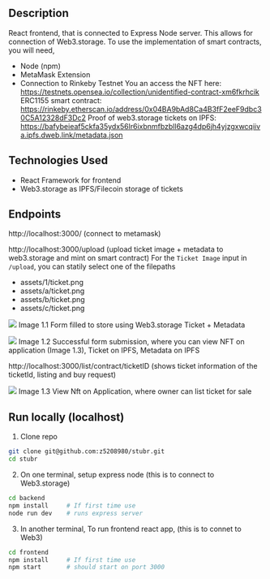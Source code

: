 ## Description
React frontend, that is connected to Express Node server. This allows for connection of Web3.storage. To use the implementation 
of smart contracts, you will need,
- Node (npm)
- MetaMask Extension
- Connection to Rinkeby Testnet
You an access the NFT here: https://testnets.opensea.io/collection/unidentified-contract-xm6fkrhcik
ERC1155 smart contract: https://rinkeby.etherscan.io/address/0x04BA9bAd8Ca4B3fF2eeF9dbc30C5A12328dF3Dc2
Proof of web3.storage tickets on IPFS: https://bafybeieaf5ckfa35ydx56lr6ixbnmfbzbll6azg4dp6jh4yjzgxwcqiiva.ipfs.dweb.link/metadata.json 

## Technologies Used
- React Framework for frontend
- Web3.storage as IPFS/Filecoin storage of tickets

## Endpoints 
http://localhost:3000/ (connect to metamask)

http://localhost:3000/upload (upload ticket image + metadata to web3.storage and mint on smart contract)
For the `Ticket Image` input in `/upload`, you can statily select one of the filepaths
- assets/1/ticket.png
- assets/a/ticket.png
- assets/b/ticket.png
- assets/c/ticket.png

![](https://github.com/z5208980/stubr/blob/main/assets/readme/_uploadTicket.png)
Image 1.1 Form filled to store using Web3.storage Ticket + Metadata

![](https://github.com/z5208980/stubr/blob/main/assets/readme/_uploadTicketSuccess.png)
Image 1.2 Successful form submission, where you can view NFT on application (Image 1.3), Ticket on IPFS, Metadata on IPFS

http://localhost:3000/list/contract/ticketID (shows ticket information of the ticketId, listing and buy request)

![](https://github.com/z5208980/stubr/blob/main/assets/readme/_listTicket.png)
Image 1.3 View Nft on Application, where owner can list ticket for sale

## Run locally (localhost)

1. Clone repo
```sh
git clone git@github.com:z5208980/stubr.git
cd stubr
```

2. On one terminal, setup express node (this is to connect to Web3.storage)
```sh
cd backend
npm install     # If first time use
node run dev    # runs express server
```

3. In another terminal, To run frontend react app, (this is to connet to Web3)
```sh
cd frontend
npm install     # If first time use
npm start       # should start on port 3000
```

